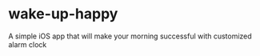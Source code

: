 # wake-up-happy
A simple iOS app that will make your morning successful with customized alarm clock
